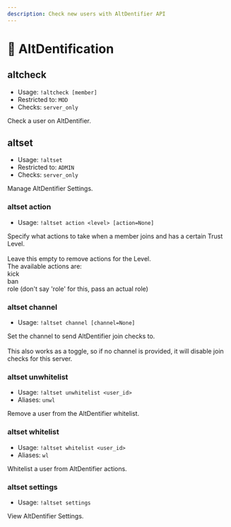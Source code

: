 ```yaml
---
description: Check new users with AltDentifier API
---
```


# 👮 AltDentification

## altcheck

* Usage: `!altcheck [member]`
* Restricted to: `MOD`
* Checks: `server_only`

Check a user on AltDentifier.

## altset

* Usage: `!altset`
* Restricted to: `ADMIN`
* Checks: `server_only`

Manage AltDentifier Settings.

### altset action

* Usage: `!altset action <level> [action=None]`

Specify what actions to take when a member joins and has a certain Trust Level.\
\
Leave this empty to remove actions for the Level.\
The available actions are:\
kick\
ban\
role (don't say 'role' for this, pass an actual role)

### altset channel

* Usage: `!altset channel [channel=None]`

Set the channel to send AltDentifier join checks to.\
\
This also works as a toggle, so if no channel is provided, it will disable join checks for this server.

### altset unwhitelist

* Usage: `!altset unwhitelist <user_id>`
* Aliases: `unwl`

Remove a user from the AltDentifier whitelist.

### altset whitelist

* Usage: `!altset whitelist <user_id>`
* Aliases: `wl`

Whitelist a user from AltDentifier actions.

### altset settings

* Usage: `!altset settings`

View AltDentifier Settings.
